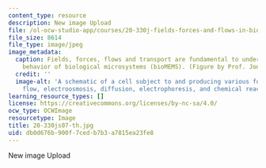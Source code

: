 ```yaml
---
content_type: resource
description: New image Upload
file: /ol-ocw-studio-app/courses/20-330j-fields-forces-and-flows-in-biological-systems-spring-2007/db0d676b900f7cedb7b3a7815ea23fe8_20-330js07-th.jpg
file_size: 8614
file_type: image/jpeg
image_metadata:
  caption: Fields, forces, flows and transport are fundamental to understanding the
    behavior of biological microsystems (bioMEMS). (Figure by Prof. Jongyoon Han.)
  credit: ''
  image-alt: 'A schematic of a cell subject to and producing various forces: hydrodynamic
    flow, electroosmosis, diffusion, electrophoresis, and chemical reactions.'
learning_resource_types: []
license: https://creativecommons.org/licenses/by-nc-sa/4.0/
ocw_type: OCWImage
resourcetype: Image
title: 20-330js07-th.jpg
uid: db0d676b-900f-7ced-b7b3-a7815ea23fe8
---
```

New image Upload